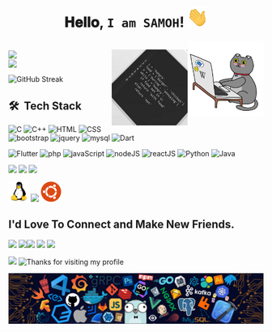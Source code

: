 <h1 align="center">
  <a target="_blank">
    
  </a>
  𝐇𝐞𝐥𝐥𝐨, <code>I am SAMOH</code>!
  <a target="_blank">
    <img src="https://github.com/Samohtechs/Samohtechs/blob/main/Hi.gif" width="40px" />
  </a>
</h1>


<img align="right" width="150" height="150" src="https://github.com/Samohtechs/Samohtechs/blob/main/cat_codes.gif"/>  
<br>
<img align="right" width="150" height="150" src="https://github.com/Samohtechs/Samohtechs/blob/main/code.PNG"/>

<img align="center" src="https://github-readme-stats.vercel.app/api?username=samohtechs&show_icons=true&include_all_commits=true&bg_color=0000&title_color=ffff&text_color=ffff&icon_color=F34B7D&hide=issues,stars" />

<br>
  <img align="center" src="https://github-readme-stats.vercel.app/api/top-langs/?username=samohtechs&bg_color=0000&title_color=ffff&text_color=ffff&layout=compact" />
<br>

<!-- GITHUB STREAK -->
![GitHub Streak](http://github-readme-streak-stats.herokuapp.com/?user=samohtechs&theme=dark)    

  
## 🛠 &nbsp;Tech Stack
<img height="30" src="https://img.shields.io/badge/c%20-%2300599C.svg?&style=for-the-badge&logo=c&logoColor=white" alt="C" > <img height="30" src="https://img.shields.io/badge/c++%20-%2300599C.svg?&style=for-the-badge&logo=c%2B%2B&logoColor=white" alt="C++" > <img height="30"  src="https://img.shields.io/badge/html5%20-%23E34F26.svg?&style=for-the-badge&logo=html5&logoColor=white" alt="HTML" > <img height="30"  src="https://img.shields.io/badge/css3%20-%231572B6.svg?&style=for-the-badge&logo=css3&logoColor=white" alt="CSS" >  <img height="30"  src="https://img.shields.io/badge/-Bootstrap-563D7C?style=flat-square&logo=Bootstrap" alt="bootstrap" >  <img height="30"  src="https://img.shields.io/badge/jQuery-0769AD?style=for-the-badge&logo=jquery&logoColor=white" alt="jquery" > <img height="30"  src="https://img.shields.io/badge/MySQL-00000F?style=for-the-badge&logo=mysql&logoColor=white" alt="mysql" > <img  src="https://img.shields.io/badge/dart-02589B?style=for-the-badge&logo=dart&logoColor=white" alt="Dart" > 

<img src="https://img.shields.io/badge/flutter-02589B?style=for-the-badge&logo=flutter&logoColor=white" alt="Flutter" > <img height="30"  src="https://img.shields.io/badge/PHP-0769AD?style=for-the-badge&logo=php&logoColor=white" alt="php" > <img src="https://img.shields.io/badge/JavaScript-F7DF1E?style=for-the-badge&logo=javascript&logoColor=black" alt="javaScript"> <img  src="https://img.shields.io/badge/Node.js-43853D?style=for-the-badge&logo=node.js&logoColor=white" alt="nodeJS" > <img  src="https://img.shields.io/badge/React-20232A?style=for-the-badge&logo=react&logoColor=61DAFB" alt="reactJS" > <img  src="https://img.shields.io/badge/Python-0769AD?style=for-the-badge&logo=python&logoColor=white" alt="Python" > <img  src="https://img.shields.io/badge/java-6F4E37?style=for-the-badge&logo=java&logoColor=white" alt="Java" > 

<img height="30"  src="https://img.shields.io/badge/-Git-333333?style=flat&logo=git">  <img height="30"  src="https://img.shields.io/badge/-GitHub-333333?style=flat&logo=github">  <img height="30"  src="https://img.shields.io/badge/-Markdown-333333?style=flat&logo=markdown">

<a href = "https://www.linux.org/" target="_blank"><img height="40" src="https://raw.githubusercontent.com/devicons/devicon/master/icons/linux/linux-original.svg" alt="Linux"></a> <a href = "https://code.visualstudio.com/" target="_blank"><img height="40" src="https://upload.wikimedia.org/wikipedia/commons/thumb/9/9a/Visual_Studio_Code_1.35_icon.svg/1200px-Visual_Studio_Code_1.35_icon.svg.png"></a>  <img height="40" width="40" src="https://raw.githubusercontent.com/github/explore/80688e429a7d4ef2fca1e82350fe8e3517d3494d/topics/ubuntu/ubuntu.png">


## I'd Love To Connect and Make New Friends.

<a href="https://twitter.com/samohtechs"><img src="https://img.shields.io/badge/-Twitter-blue?style=flat-square&logo=twitter&logoColor=white" /></a>
<a href="https://www.linkedin.com/in/said-mohammed-samoh/"><img src="https://img.shields.io/badge/-LinkedIn-0e76a8?style=flat-square&logo=Linkedin&logoColor=white"/><img src="https://img.shields.io/badge/instagram-E8572E?style=for-the-badge&logo=instagram&logoColor=white"/></a>
<a href="https://t.me/samohtechs"><img src="https://img.shields.io/badge/-Telegram-blue?style=flat-square&logo=Telegram&logoColor=white"/></a>
<a href="https://github.com/samohtechs"><img src="https://img.shields.io/badge/-GitHub-black?style=flat-square&logo=GitHub&logoColor=white"/></a>

<!-- Profile Views -->
<img src="https://komarev.com/ghpvc/?username=samohtechs" width=160px/>

 
<!-- THANK YOU GIF -->
<img height="120" alt="Thanks for visiting my profile" width="100%" src="https://github.com/dibyendu415/dibyendu415/blob/master/marquee.svg" />

  
<!-- STICKER -->
![image](https://github.com/Samohtechs/Samohtechs/blob/main/sticker.png)
  
